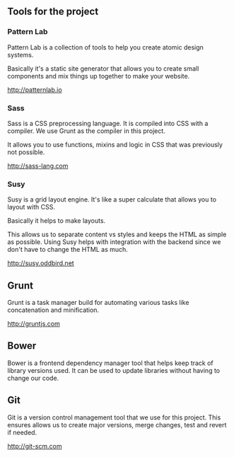 ## Tools for the project

### Pattern Lab

Pattern Lab is a collection of tools to help you create atomic design systems.

Basically it's a static site generator that allows you to create small components and mix things up together to make your website. 

http://patternlab.io

### Sass 

Sass is a CSS preprocessing language. It is compiled into CSS with a compiler. We use Grunt as the compiler in this project. 

It allows you to use functions, mixins and logic in CSS that was previously not possible. 

http://sass-lang.com

### Susy 

Susy is a grid layout engine. It's like a super calculate that allows you to layout with CSS. 

Basically it helps to make layouts. 

This allows us to separate content vs styles and keeps the HTML as simple as possible. Using Susy helps with integration with the backend since we don't have to change the HTML as much. 

http://susy.oddbird.net

## Grunt 

Grunt is a task manager build for automating various tasks like concatenation and minification. 

http://gruntjs.com

## Bower 

Bower is a frontend dependency manager tool that helps keep track of library versions used. It can be used to update libraries without having to change our code. 

## Git 

Git is a version control management tool that we use for this project. This ensures allows us to create major versions, merge changes, test and revert if needed. 

http://git-scm.com
